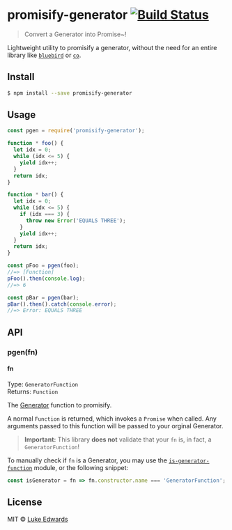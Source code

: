 # promisify-generator [![Build Status](https://travis-ci.org/lukeed/promisify-generator.svg?branch=master)](https://travis-ci.org/lukeed/promisify-generator)

> Convert a Generator into Promise~!

Lightweight utility to promisify a generator, without the need for an entire library like [`bluebird`](https://github.com/petkaantonov/bluebird) or [`co`](https://github.com/tj/co).


## Install

```sh
$ npm install --save promisify-generator
```


## Usage

```js
const pgen = require('promisify-generator');

function * foo() {
  let idx = 0;
  while (idx <= 5) {
    yield idx++;
  }
  return idx;
}

function * bar() {
  let idx = 0;
  while (idx <= 5) {
    if (idx === 3) {
      throw new Error('EQUALS THREE');
    }
    yield idx++;
  }
  return idx;
}

const pFoo = pgen(foo);
//=> [Function]
pFoo().then(console.log);
//=> 6

const pBar = pgen(bar);
pBar().then().catch(console.error);
//=> Error: EQUALS THREE
```


## API

### pgen(fn)

#### fn

Type: `GeneratorFunction`<br>
Returns: `Function`

The [Generator](https://developer.mozilla.org/en-US/docs/Web/JavaScript/Reference/Global_Objects/Generator) function to promisify.

A normal `Function` is returned, which invokes a `Promise` when called. Any arguments passed to this function will be passed to your orginal Generator.

> **Important:** This library **does not** validate that your `fn` is, in fact, a `GeneratorFunction`!

To manually check if `fn` is a Generator, you may use the [`is-generator-function`](https://www.npmjs.com/package/is-generator-function) module, or the following snippet:

```js
const isGenerator = fn => fn.constructor.name === 'GeneratorFunction';
```


## License

MIT © [Luke Edwards](https://lukeed.com)
